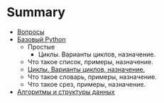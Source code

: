 # Summary

* [Вопросы](README.md)
* [Базовый Python](chapter1.md)
   * Простые
       * Циклы. Варианты циклов, назначение.
   * Что такое список, примеры, назначение.
   * [Циклы. Варианты циклов, назначение.](tsikli_varianti_tsiklov,_naznachenie.md)
   * Что такое словарь, примеры, назначение.
   * Что такое срез, примеры, назначение.
* [Алгоритмы и структуры данных](chapter2.md)

